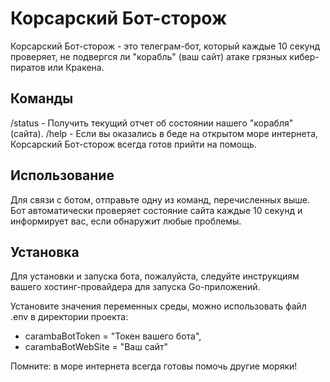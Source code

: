 # Корсарский Бот-сторож

Корсарский Бот-сторож - это телеграм-бот, который каждые 10 секунд проверяет, не подвергся ли "корабль" (ваш сайт) атаке грязных кибер-пиратов или Кракена.

## Команды

 /status - Получить текущий отчет об состоянии нашего "корабля" (сайта).
 /help   - Если вы оказались в беде на открытом море интернета, Корсарский Бот-сторож всегда готов прийти на помощь.

## Использование

Для связи с ботом, отправьте одну из команд, перечисленных выше. Бот автоматически проверяет состояние сайта каждые 10 секунд и информирует вас, если обнаружит любые проблемы.

## Установка

Для установки и запуска бота, пожалуйста, следуйте инструкциям вашего хостинг-провайдера для запуска Go-приложений.

Установите значения переменных среды, можно использовать файл .env в директории проекта:

- carambaBotToken = "Токен вашего бота", 
- carambaBotWebSite = "Ваш сайт"


Помните: в море интернета всегда готовы помочь другие моряки!

